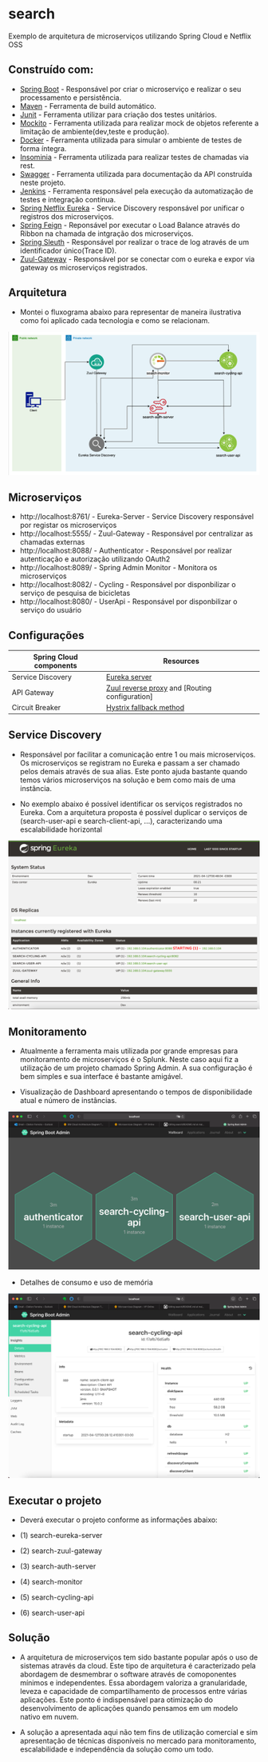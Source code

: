 # search
Exemplo de arquitetura de microserviços utilizando Spring Cloud e Netflix OSS

## Construído com:

- [Spring Boot](https://spring.io/projects/spring-boot) - Responsável por criar o microserviço e realizar o seu processamento e persistência.
- [Maven](https://maven.apache.org/) - Ferramenta de build automático.
- [Junit](https://junit.org/junit5/) - Ferramenta utilizar para criação dos testes unitários.
- [Mockito](https://site.mockito.org/) - Ferramenta utilizada para realizar mock de objetos referente a limitação de ambiente(dev,teste e produção).
- [Docker](https://www.docker.com/) - Ferramenta utilizada para simular o ambiente de testes de forma íntegra.
- [Insominia](https://insomnia.rest/) - Ferramenta utilizada para realizar testes de chamadas via rest.
- [Swagger](https://swagger.io/) - Ferramenta utilizada para documentação da API construída neste projeto.
- [Jenkins](https://jenkins.io/) - Ferramenta responsável pela execução da automatização de testes e integração contínua.
- [Spring Netflix Eureka](https://spring.io/projects/spring-cloud-netflix/) - Service Discovery responsável por unificar o registros dos microserviços.
- [Spring Feign](https://spring.io/projects/spring-cloud-openfeign/) - Reponsável por executar o Load Balance através do Ribbon na chamada de intgração dos microserviços.
- [Spring Sleuth](https://spring.io/projects/spring-cloud-sleuth/) - Responsável por realizar o trace de log através de um identificador único(Trace ID). 
- [Zuul-Gateway](https://spring.io/projects/spring-cloud-sleuth/) - Responsável por se conectar com o eureka e expor via gateway os microserviços registrados.

## Arquitetura

- Montei o fluxograma abaixo para representar de maneira ilustrativa como foi aplicado cada tecnologia e como se relacionam.

<img src="img/arquitetura.png">

## Microserviços

- http://localhost:8761/ - Eureka-Server - Service Discovery responsável por registar os microserviços
- http://localhost:5555/ - Zuul-Gateway -  Responsável por centralizar as chamadas externas
- http://localhost:8088/ - Authenticator - Responsável por realizar autenticação e autorização utilizando OAuth2
- http://localhost:8089/ - Spring Admin Monitor -  Monitora os microserviços
- http://localhost:8082/ - Cycling -    Responsável por disponbilizar o serviço de pesquisa de bicicletas
- http://localhost:8080/ - UserApi - Responsável por disponbilizar o serviço do usuário


## Configurações

| Spring Cloud components         | Resources  |
|---------------------------------|------------|
| Service Discovery               | [Eureka server](eureka-server) |
| API Gateway                     | [Zuul reverse proxy](zuul-gateway) and [Routing configuration] |
| Circuit Breaker                 | [Hystrix fallback method](search-user-api)  |


## Service Discovery

- Responsável por facilitar a comunicação entre 1 ou mais microserviços. Os microserviços se registram no Eureka e passam a ser chamado pelos demais através de sua alias.
Este ponto ajuda bastante quando temos vários microserviços na solução e bem como mais de uma instância.

- No exemplo abaixo é possível identificar os serviços registrados no Eureka. Com a arquitetura proposta é possível duplicar o serviços de (search-user-api e search-client-api, ...), caracterizando uma escalabilidade horizontal

<img src="img/eureka.png">

## Monitoramento

- Atualmente a ferramenta mais utilizada por grande empresas para monitoramento de microserviços é o Splunk. Neste caso aqui fiz a utilização de um projeto chamado 
Spring Admin. A sua configuração é bem simples e sua interface é bastante amigável.

- Visualização de Dashboard apresentando o tempos de disponibilidade atual e número de instâncias.

<img src="img/monitor01.png">

- Detalhes de consumo e uso de memória

<img src="img/monitor02.png">

## Executar o projeto

- Deverá executar o projeto conforme as informações abaixo:

- (1) search-eureka-server 
- (2) search-zuul-gateway
- (3) search-auth-server
- (4) search-monitor
- (5) search-cycling-api
- (6) search-user-api

## Solução

- A arquitetura de microserviços tem sido bastante popular após o uso de sistemas através da cloud. Este tipo de arquitetura é caracterizado pela abordagem de 
desmembrar o software através de comoponentes mínimos e independentes. Essa abordagem valoriza a granularidade, leveza e capacidade de compartilhamento de processos
entre várias aplicações. Este ponto é indispensável para otimização do desenvolvimento de aplicações quando pensamos em um modelo nativo em nuvem.

- A solução a apresentada aqui não tem fins de utilização comercial e sim apresentação de técnicas disponíveis no mercado para monitoramento, escalabilidade e independência da solução como um todo.
